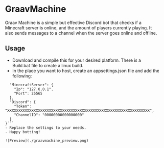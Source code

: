 # GraavMachine

Graav Machine is a simple but effective Discord bot that checks if a Minecraft server is online, and the amount of players currently playing. It also sends messages to a channel when the server goes online and offline.

## Usage
- Download and compile this for your desired platform. There is a Build.bat file to create a linux build.
- In the place you want to host, create an appsettings.json file and add the following:
```{
  "MinecraftServer": {
    "Ip": "127.0.0.1",
    "Port": 25565
  },
  "Discord": {
    "Token": "XXXXXXXXXXXXXXXXXXXXXXXXXXXXXXXXXXXXXXXXXXXXXXXXXXXXXXXXXXXXXXXXX",
    "ChannelID": "00000000000000000"
  }
}```
- Replace the settings to your needs.
- Happy botting!

![Preview](./graavmachine_preview.png)
